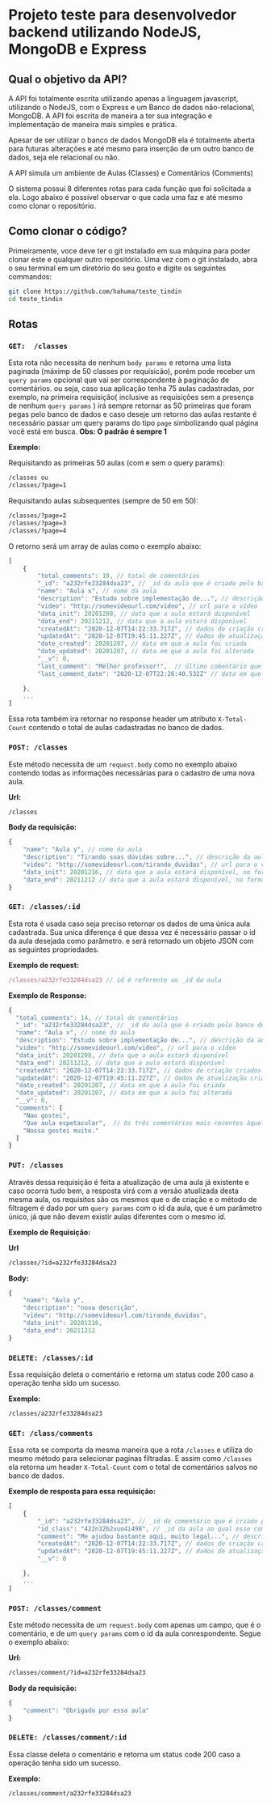 # Projeto teste para desenvolvedor backend utilizando NodeJS, MongoDB e Express

## Qual o objetivo da API?

A API foi totalmente escrita utilizando apenas a linguagem javascript, utilizando o NodeJS, com o Express e um Banco de dados não-relacional, MongoDB. A API foi escrita de maneira a ter sua integração e implementação de maneira mais simples e prática.

Apesar de ser utilizar o banco de dados MongoDB ela é totalmente aberta para futuras alterações e até mesmo para inserção de um outro banco de dados, seja ele relacional ou não.

A API simula um ambiente de Aulas (Classes) e Comentários (Comments)

O sistema possui 8 diferentes rotas para cada função que foi solicitada a ela. Logo abaixo é possível observar o que cada uma faz e até mesmo como clonar o repositório.

## Como clonar o código?

Primeiramente, voce deve ter o git instalado em sua máquina para poder clonar este e qualquer outro repositório. Uma vez com o git instalado, abra o seu terminal em um diretório do seu gosto e digite os seguintes commandos:

``` sh
git clone https://github.com/hahuma/teste_tindin
cd teste_tindin 
```

## Rotas

### ```GET:  /classes```

Esta rota não necessita de nenhum ```body params``` e retorna uma lista paginada (máximp de 50 classes por requisicão), porém pode receber um ```query params``` opcional que vai ser correspondente à paginação de comentários. ou seja, caso sua aplicação tenha 75 aulas cadastradas, por exemplo, na primeira requisição( inclusive as requisições sem a presença de nenhum ```query params``` ) irá sempre retornar as 50 primeiras que foram pegas pelo banco de dados e caso deseje um retorno das aulas restante é necessário passar um query params do tipo ```page``` simbolizando qual página você está em busca. **Obs: O padrão é sempre 1**

**Exemplo:**

Requisitando as primeiras 50 aulas (com e sem o query params):

``` xml
/classes ou
/classes/?page=1
```

Requisitando aulas subsequentes (sempre de 50 em 50):

```xml
/classes/?page=2
/classes/?page=3
/classes/?page=4
```

O retorno será um array de aulas como o exemplo abaixo:

``` js
[
    {
        "total_comments": 10, // total de comentários
        "_id": "a232rfe33284dsa23", // _id da aula que é criado pelo banco de dados 
        "name": "Aula x", // nome da aula
        "description": "Estudo sobre implementação de...", // descrição da aula
        "video": "http://somevideourl.com/video", // url para o vídeo 
        "data_init": 20201208, // data que a aula estará disponível
        "data_end": 20211212, // data que a aula estará disponível
        "createdAt": "2020-12-07T14:22:33.717Z", // dados de criação criados pelo banco de dados
        "updatedAt": "2020-12-07T19:45:11.227Z", // dados de atualização criados pelo banco de dados
        "date_created": 20201207, // data em que a aula foi criada 
        "date_updated": 20201207, // data em que a aula foi alterada
        "__v": 0,
        "last_comment": "Melhor professor!",  // último comentário que aquela aula recebeu, caso não haja nenhum comentário, esses dois campos não retornarão
        "last_comment_date": "2020-12-07T22:26:40.532Z" // data em que foi feito esse comentário

    },
    ...
]

```

Essa rota também ira retornar no response header  um atributo ```X-Total-Count``` contendo o total de aulas cadastradas no banco de dados.

### ```POST: /classes```

Este método necessita de um ```request.body``` como no exemplo abaixo contendo todas as informações necessárias para o cadastro de uma nova aula.

**Url:**

```xml
/classes
```

**Body da requisição:**

```js
{
    "name": "Aula y", // nome da aula
    "description": "Tirando suas dúvidas sobre...", // descrição da aula
    "video": "http://somevideourl.com/tirando_duvidas", // url para o vídeo 
    "data_init": 20201216, // data que a aula estará disponível, no formato YYYYMMDD
    "data_end": 20211212 // data que a aula estará disponível, no formato YYYYMMDD
}
```

### ```GET: /classes/:id```

Esta rota é usada caso seja preciso retornar os dados de uma única aula cadastrada. Sua unica diferença é que dessa vez é necessário passar o id da aula desejada como parâmetro. e será retornado um objeto JSON com as seguintes propriedades.

**Exemplo de request:**

``` js
/classes/a232rfe33284dsa23 // id é referente ao _id da aula
```

**Exemplo de Response:**

``` js
{
  "total_comments": 14, // total de comentários
  "_id": "a232rfe33284dsa23", // _id da aula que é criado pelo banco de dados 
  "name": "Aula x", // nome da aula
  "description": "Estudo sobre implementação de...", // descrição da aula
  "video": "http://somevideourl.com/video", // url para o vídeo 
  "data_init": 20201208, // data que a aula estará disponível
  "data_end": 20211212, // data que a aula estará disponível
  "createdAt": "2020-12-07T14:22:33.717Z", // dados de criação criados pelo banco de dados
  "updatedAt": "2020-12-07T19:45:11.227Z", // dados de atualização criados pelo banco de dados
  "date_created": 20201207, // data em que a aula foi criada 
  "date_updated": 20201207, // data em que a aula foi alterada
  "__v": 0,
  "comments": [
    "Nao gostei",
    "Que aula espetacular",  // Os três comentários mais recentes àquela respectiva aula
    "Nossa gostei muito."
  ]
}
```

### ```PUT: /classes``` 

Através dessa requisição é feita a atualização de uma aula já existente e caso ocorra tudo bem, a resposta virá com a versão atualizada desta mesma aula, os requisitos são os mesmos que o de criação e o método de filtragem é dado por um  ```query params``` com o id da aula, que é um parâmetro único, já que não devem existir aulas diferentes com o mesmo id.

**Exemplo de Requisição:**

**Url**

```xml
/classes/?id=a232rfe33284dsa23
```

**Body:**

```js
{
    "name": "Aula y",
    "description": "nova descrição", 
    "video": "http://somevideourl.com/tirando_duvidas",
    "data_init": 20201216, 
    "data_end": 20211212 
}
```



### ```DELETE: /classes/:id```

Essa requisição deleta o comentário e retorna um status code 200 caso a operação tenha sido um sucesso.

**Exemplo:**

```xml
/classes/a232rfe33284dsa23
```

### ```GET: /class/comments```

Essa rota se comporta da mesma maneira que a rota ``` /classes ``` e utiliza do mesmo método para selecionar paginas filtradas. E assim como ``` /classes ``` ela retorna um header ```X-Total-Count``` com o total de comentários salvos no banco de dados.

**Exemplo de resposta para essa requisição:**

``` js
[
    {
        "_id": "a232rfe33284dsa23", // _id do comentário que é criado pelo banco de dados 
        "id_class": "422n32b2vuo4i498", // _id da aula ao qual esse comentário foi feito
        "comment": "Me ajudou bastante aqui, muito legal...", // descrição da aula
        "createdAt": "2020-12-07T14:22:33.717Z", // dados de criação criados pelo banco de dados
        "updatedAt": "2020-12-07T19:45:11.227Z", // dados de atualização criados pelo banco de dados
        "__v": 0

    },
    ...
]

```

### ```POST: /classes/comment```

Este método necessita de um ```request.body``` com apenas um campo, que é o comentário, e de um ```query params``` com o id da aula conrespondente. Segue o exemplo abaixo:

**Url:**

```xml
/classes/comment/?id=a232rfe33284dsa23
```

**Body da requisição:**

```js
{
    "comment": "Obrigado por essa aula"
}
```

### ```DELETE: /classes/comment/:id```

Essa classe deleta o comentário e retorna um status code 200 caso a operação tenha sido um sucesso.

**Exemplo:**

```xml
/classes/comment/a232rfe33284dsa23
```
